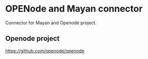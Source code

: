 OPENode and Mayan connector
===========================

Connector for Mayan and Openode project.

Openode project
---------------

https://github.com/openode/openode
